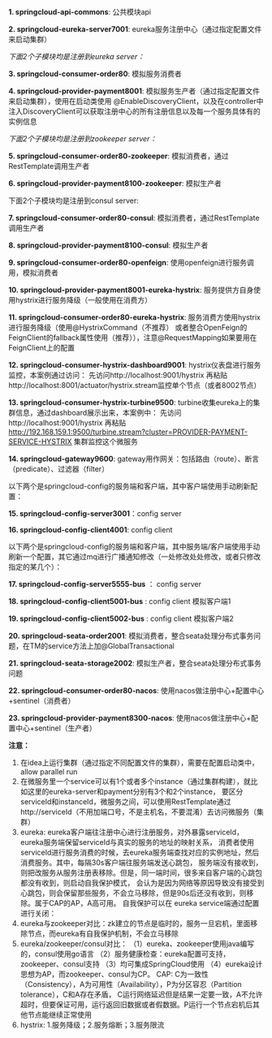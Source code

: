 **1. springcloud-api-commons**: 公共模块api

**2. springcloud-eureka-server7001**: eureka服务注册中心（通过指定配置文件来启动集群）

_下面2个子模块均是注册到eureka server：_

**3. springcloud-consumer-order80**: 模拟服务消费者

**4. springcloud-provider-payment8001**: 模拟服务生产者（通过指定配置文件来启动集群），使用在启动类使用
@EnableDiscoveryClient，以及在controller中注入DiscoveryClient可以获取注册中心的所有注册信息以及每一个服务具体有的实例信息

_下面2个子模块均是注册到zookeeper server：_

**5. springcloud-consumer-order80-zookeeper**: 模拟消费者，通过RestTemplate调用生产者

**6. springcloud-provider-payment8100-zookeeper**: 模拟生产者

下面2个子模块均是注册到consul server:

**7. springcloud-consumer-order80-consul**: 模拟消费者，通过RestTemplate调用生产者

**8. springcloud-provider-payment8100-consul**: 模拟生产者

**9. springcloud-consumer-order80-openfeign**: 使用openfeign进行服务调用，模拟消费者

**10. springcloud-provider-payment8001-eureka-hystrix**: 服务提供方自身使用hystrix进行服务降级（一般使用在消费方）

**11. springcloud-consumer-order80-eureka-hystrix**: 服务消费方使用hystrix进行服务降级（使用@HystrixCommand（不推荐）
或者整合OpenFeign的FeignClient的fallback属性使用（推荐）），注意@RequestMapping如果要用在FeignClient上的配置

**12. springcloud-consumer-hystrix-dashboard9001**: hystrix仪表盘进行服务监控，本案例通过访问：
先访问http://localhost:9001/hystrix  再粘贴http://localhost:8001/actuator/hystrix.stream监控单个节点（或者8002节点）

**13. springcloud-consumer-hystrix-turbine9500**: turbine收集eureka上的集群信息，通过dashboard展示出来，本案例中：
先访问http://localhost:9001/hystrix  再粘贴 http://192.168.159.1:9500/turbine.stream?cluster=PROVIDER-PAYMENT-SERVICE-HYSTRIX 集群监控这个微服务

**14. springcloud-gateway9600**: gateway用作网关：包括路由（route）、断言（predicate）、过滤器（filter）

以下两个是springcloud-config的服务端和客户端，其中客户端使用手动刷新配置：

**15. springcloud-config-server3001**：config server

**16. springcloud-config-client4001**: config client

以下两个是springcloud-config的服务端和客户端，其中服务端/客户端使用手动刷新一个配置，其它通过mq进行广播通知修改（一处修改处处修改，或者只修改指定的某几个）：

**17. springcloud-config-server5555-bus** ： config server

**18. springcloud-config-client5001-bus** : config client   模拟客户端1

**19. springcloud-config-client5002-bus** : config client   模拟客户端2

**20. springcloud-seata-order2001**: 模拟消费者，整合seata处理分布式事务问题，在TM的service方法上加@GlobalTransactional

**21. springcloud-seata-storage2002**: 模拟生产者，整合seata处理分布式事务问题

**22. springcloud-consumer-order80-nacos**: 使用nacos做注册中心+配置中心+sentinel（消费者）

**23. springcloud-provider-payment8300-nacos**: 使用nacos做注册中心+配置中心+sentinel（生产者）


**注意：**
1. 在idea上运行集群（通过指定不同配置文件的集群），需要在配置启动类中，allow parallel run
2. 在微服务里一个service可以有1个或者多个instance（通过集群构建），就比如这里的eureka-server和payment分别有3个和2个instance，
要区分serviceId和instanceId，微服务之间，可以使用RestTemplate通过http://serviceId（不用加端口号，不是主机名，不要混淆）去访问微服务（集群）
3. eureka: eureka客户端往注册中心进行注册服务，对外暴露serviceId，eureka服务端保留serviceId与真实的服务的地址的映射关系，
消费者使用serviceId进行服务消费的时候，去eureka服务端查找对应的实例地址，然后消费服务。其中，每隔30s客户端往服务端发送心跳包，
服务端没有接收到，则把改服务从服务注册表移除。但是，同一端时间，很多来自客户端的心跳包都没有收到，则启动自我保护模式，
会认为是因为网络等原因导致没有接受到心跳包，则会保留那些服务，不会立马移除，但是90s后还没有收到，则移除。属于CAP的AP，A高可用。
自我保护可以在 eureka service端通过配置进行关闭：
4. eureka与zookeeper对比：zk建立的节点是临时的，服务一旦宕机，里面移除节点，而eureka有自我保护机制，不会立马移除
5. eureka/zookeeper/consul对比：
（1）eureka、zookeeper使用java编写的，consul使用go语言
（2）服务健康检查：eureka配置可支持，zookeeper、consul支持
（3）均可集成SpringCloud使用
（4）eureka设计思想为AP，而zookeeper、consul为CP。
CAP: C为一致性（Consistency），A为可用性（Availability），P为分区容忍（Partition tolerance），C和A存在矛盾，
C运行网络延迟但是结果一定要一致，A不允许超时，但要保证可用，运行返回旧数据或者假数据。P运行一个节点宕机后其他节点能继续正常使用
6. hystrix: 1.服务降级；2.服务熔断；3.服务限流
